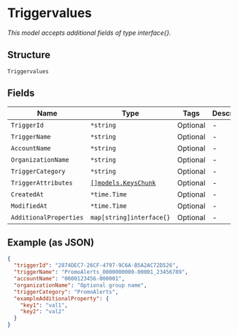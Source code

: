 
# Triggervalues

*This model accepts additional fields of type interface{}.*

## Structure

`Triggervalues`

## Fields

| Name | Type | Tags | Description |
|  --- | --- | --- | --- |
| `TriggerId` | `*string` | Optional | - |
| `TriggerName` | `*string` | Optional | - |
| `AccountName` | `*string` | Optional | - |
| `OrganizationName` | `*string` | Optional | - |
| `TriggerCategory` | `*string` | Optional | - |
| `TriggerAttributes` | [`[]models.KeysChunk`](../../doc/models/containers/keys-chunk.md) | Optional | - |
| `CreatedAt` | `*time.Time` | Optional | - |
| `ModifiedAt` | `*time.Time` | Optional | - |
| `AdditionalProperties` | `map[string]interface{}` | Optional | - |

## Example (as JSON)

```json
{
  "triggerId": "2874DEC7-26CF-4797-9C6A-B5A2AC72D526",
  "triggerName": "PromoAlerts_0000000000-00001_23456789",
  "accountName": "0000123456-000001",
  "organizationName": "Optional group name",
  "triggerCategory": "PromoAlerts",
  "exampleAdditionalProperty": {
    "key1": "val1",
    "key2": "val2"
  }
}
```

